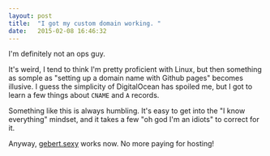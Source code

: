 ```yaml
---
layout: post
title:  "I got my custom domain working. "
date:   2015-02-08 16:46:32
---
```


I'm definitely not an ops guy.  

It's weird, I tend to think I'm pretty proficient with Linux, but then something as somple as "setting up a domain name with Github pages" becomes illusive.  I guess the simplicity of DigitalOcean has spoiled me, but I got to learn a few things about `CNAME` and `A` records. 

Something like this is always humbling.  It's easy to get into the "I know everything" mindset, and it takes a few "oh god I'm an idiots" to correct for it. 

Anyway, [gebert.sexy](http://www.gebert.sexy) works now.  No more paying for hosting!

